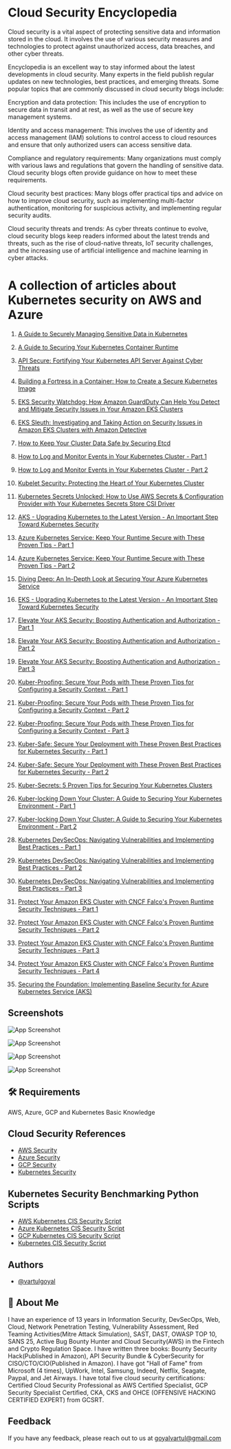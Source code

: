 # Cloud Security Encyclopedia

Cloud security is a vital aspect of protecting sensitive data and information stored in the cloud. It involves the use of various security measures and technologies to protect against unauthorized access, data breaches, and other cyber threats.

Encyclopedia is an excellent way to stay informed about the latest developments in cloud security. Many experts in the field publish regular updates on new technologies, best practices, and emerging threats. Some popular topics that are commonly discussed in cloud security blogs include:

Encryption and data protection: This includes the use of encryption to secure data in transit and at rest, as well as the use of secure key management systems.

Identity and access management: This involves the use of identity and access management (IAM) solutions to control access to cloud resources and ensure that only authorized users can access sensitive data.

Compliance and regulatory requirements: Many organizations must comply with various laws and regulations that govern the handling of sensitive data. Cloud security blogs often provide guidance on how to meet these requirements.

Cloud security best practices: Many blogs offer practical tips and advice on how to improve cloud security, such as implementing multi-factor authentication, monitoring for suspicious activity, and implementing regular security audits.

Cloud security threats and trends: As cyber threats continue to evolve, cloud security blogs keep readers informed about the latest trends and threats, such as the rise of cloud-native threats, IoT security challenges, and the increasing use of artificial intelligence and machine learning in cyber attacks.             


# A collection of articles about Kubernetes security on AWS and Azure


1. [A Guide to Securely Managing Sensitive Data in Kubernetes](https://github.com/rrsingh8282/Cloud-Security-Encyclopedia/blob/main/A%20Guide%20to%20Securely%20Managing%20Sensitive%20Data%20in%20Kubernetes.md)

2. [A Guide to Securing Your Kubernetes Container Runtime](https://github.com/rrsingh8282/Cloud-Security-Encyclopedia/blob/main/A%20Guide%20to%20Securing%20Your%20Kubernetes%20Container%20Runtime.md)

3. [API Secure: Fortifying Your Kubernetes API Server Against Cyber Threats](https://github.com/rrsingh8282/Cloud-Security-Encyclopedia/blob/main/API%20Secure:%20Fortifying%20Your%20Kubernetes%20API%20Server%20Against%20Cyber%20Threats.md)

4. [Building a Fortress in a Container: How to Create a Secure Kubernetes Image](https://github.com/rrsingh8282/Cloud-Security-Encyclopedia/blob/main/Building%20a%20Fortress%20in%20a%20Container:%20How%20to%20Create%20a%20Secure%20Kubernetes%20Image.md)

5. [EKS Security Watchdog: How Amazon GuardDuty Can Help You Detect and Mitigate Security Issues in Your Amazon EKS Clusters](https://github.com/rrsingh8282/Cloud-Security-Encyclopedia/blob/main/EKS%20Security%20Watchdog:%20How%20Amazon%20GuardDuty%20Can%20Help%20You%20Detect%20and%20Mitigate%20Security%20Issues%20in%20Your%20Amazon%20EKS%20Clusters.md)

6. [EKS Sleuth: Investigating and Taking Action on Security Issues in Amazon EKS Clusters with Amazon Detective
](https://github.com/rrsingh8282/Cloud-Security-Encyclopedia/blob/main/EKS%20Sleuth:%20Investigating%20and%20Taking%20Action%20on%20Security%20Issues%20in%20Amazon%20EKS%20Clusters%20with%20Amazon%20Detective.md)

7. [How to Keep Your Cluster Data Safe by Securing Etcd](https://github.com/rrsingh8282/Cloud-Security-Encyclopedia/blob/main/How%20to%20Keep%20Your%20Cluster%20Data%20Safe%20by%20Securing%20Etcd.md)

8. [How to Log and Monitor Events in Your Kubernetes Cluster - Part 1](https://github.com/rrsingh8282/Cloud-Security-Encyclopedia/blob/main/How%20to%20Log%20and%20Monitor%20Events%20in%20Your%20Kubernetes%20Cluster%20-%20Part%201.md)

9. [How to Log and Monitor Events in Your Kubernetes Cluster - Part 2](https://github.com/rrsingh8282/Cloud-Security-Encyclopedia/blob/main/How%20to%20Log%20and%20Monitor%20Events%20in%20Your%20Kubernetes%20Cluster%20-%20Part%202.md)

10. [Kubelet Security: Protecting the Heart of Your Kubernetes Cluster](https://github.com/rrsingh8282/Cloud-Security-Encyclopedia/blob/main/Kubelet%20Security:%20Protecting%20the%20Heart%20of%20Your%20Kubernetes%20Cluster%20.md)

11. [Kubernetes Secrets Unlocked: How to Use AWS Secrets & Configuration Provider with Your Kubernetes Secrets Store CSI Driver](https://github.com/rrsingh8282/Cloud-Security-Encyclopedia/blob/main/Kubernetes%20Secrets%20Unlocked:%20How%20to%20Use%20AWS%20Secrets%20%26%20Configuration%20Provider%20with%20Your%20Kubernetes%20Secrets%20Store%20CSI%20Driver.md)

12. [AKS - Upgrading Kubernetes to the Latest Version - An Important Step Toward Kubernetes Security](https://github.com/rrsingh8282/Cloud-Security-Encyclopedia/blob/main/AKS%20-%20Upgrading%20Kubernetes%20to%20the%20Latest%20Version%20-%20An%20Important%20Step%20Toward%20Kubernetes%20Security.md)

13. [Azure Kubernetes Service: Keep Your Runtime Secure with These Proven Tips - Part 1](https://github.com/rrsingh8282/Cloud-Security-Encyclopedia/blob/main/Azure%20Kubernetes%20Service:%20Keep%20Your%20Runtime%20Secure%20with%20These%20Proven%20Tips%20-%20Part%201.md)

14. [Azure Kubernetes Service: Keep Your Runtime Secure with These Proven Tips - Part 2](https://github.com/rrsingh8282/Cloud-Security-Encyclopedia/blob/main/Azure%20Kubernetes%20Service:%20Keep%20Your%20Runtime%20Secure%20with%20These%20Proven%20Tips%20-%20Part%202.md)

15. [Diving Deep: An In-Depth Look at Securing Your Azure Kubernetes Service](https://github.com/rrsingh8282/Cloud-Security-Encyclopedia/blob/main/Diving%20Deep:%20An%20In-Depth%20Look%20at%20Securing%20Your%20Azure%20Kubernetes%20Service.md)

16. [EKS - Upgrading Kubernetes to the Latest Version - An Important Step Toward Kubernetes Security](https://github.com/rrsingh8282/Cloud-Security-Encyclopedia/blob/main/EKS%20-%20Upgrading%20Kubernetes%20to%20the%20Latest%20Version%20-%20An%20Important%20Step%20Toward%20Kubernetes%20Security.md)

17. [Elevate Your AKS Security: Boosting Authentication and Authorization - Part 1](https://github.com/rrsingh8282/Cloud-Security-Encyclopedia/blob/main/Elevate%20Your%20AKS%20Security:%20Boosting%20Authentication%20and%20Authorization%20-%20Part%201.md)

18. [Elevate Your AKS Security: Boosting Authentication and Authorization - Part 2](https://github.com/rrsingh8282/Cloud-Security-Encyclopedia/blob/main/Elevate%20Your%20AKS%20Security:%20Boosting%20Authentication%20and%20Authorization%20-%20Part%202.md)

19. [Elevate Your AKS Security: Boosting Authentication and Authorization - Part 3](https://github.com/rrsingh8282/Cloud-Security-Encyclopedia/blob/main/Elevate%20Your%20AKS%20Security:%20Boosting%20Authentication%20and%20Authorization%20-%20Part%203.md)

20. [Kuber-Proofing: Secure Your Pods with These Proven Tips for Configuring a Security Context - Part 1](https://github.com/rrsingh8282/Cloud-Security-Encyclopedia/blob/main/Kuber-Proofing:%20Secure%20Your%20Pods%20with%20These%20Proven%20Tips%20for%20Configuring%20a%20Security%20Context%20-%20Part%201.md)

21. [Kuber-Proofing: Secure Your Pods with These Proven Tips for Configuring a Security Context - Part 2](https://github.com/rrsingh8282/Cloud-Security-Encyclopedia/blob/main/Kuber-Proofing:%20Secure%20Your%20Pods%20with%20These%20Proven%20Tips%20for%20Configuring%20a%20Security%20Context%20-%20Part%202.md)

22. [Kuber-Proofing: Secure Your Pods with These Proven Tips for Configuring a Security Context - Part 3](https://github.com/rrsingh8282/Cloud-Security-Encyclopedia/blob/main/Kuber-Proofing:%20Secure%20Your%20Pods%20with%20These%20Proven%20Tips%20for%20Configuring%20a%20Security%20Context%20-%20Part%203.md)

23. [Kuber-Safe: Secure Your Deployment with These Proven Best Practices for Kubernetes Security - Part 1](https://github.com/rrsingh8282/Cloud-Security-Encyclopedia/blob/main/Kuber-Safe:%20Secure%20Your%20Deployment%20with%20These%20Proven%20Best%20Practices%20for%20Kubernetes%20Security%20-%20Part%201.md)

24. [Kuber-Safe: Secure Your Deployment with These Proven Best Practices for Kubernetes Security - Part 2](https://github.com/rrsingh8282/Cloud-Security-Encyclopedia/blob/main/Kuber-Safe:%20Secure%20Your%20Deployment%20with%20These%20Proven%20Best%20Practices%20for%20Kubernetes%20Security%20-%20Part%202.md)

25. [Kuber-Secrets: 5 Proven Tips for Securing Your Kubernetes Clusters](https://github.com/rrsingh8282/Cloud-Security-Encyclopedia/blob/main/Kuber-Secrets:%205%20Proven%20Tips%20for%20Securing%20Your%20Kubernetes%20Clusters.md)

26. [Kuber-locking Down Your Cluster: A Guide to Securing Your Kubernetes Environment - Part 1](https://github.com/rrsingh8282/Cloud-Security-Encyclopedia/blob/main/Kuber-locking%20Down%20Your%20Cluster:%20A%20Guide%20to%20Securing%20Your%20Kubernetes%20Environment%20-%20Part%201.md)

27. [Kuber-locking Down Your Cluster: A Guide to Securing Your Kubernetes Environment - Part 2](https://github.com/rrsingh8282/Cloud-Security-Encyclopedia/blob/main/Kuber-locking%20Down%20Your%20Cluster:%20A%20Guide%20to%20Securing%20Your%20Kubernetes%20Environment%20-%20Part%202.md)

28. [Kubernetes DevSecOps: Navigating Vulnerabilities and Implementing Best Practices - Part 1](https://github.com/rrsingh8282/Cloud-Security-Encyclopedia/blob/main/Kubernetes%20DevSecOps:%20Navigating%20Vulnerabilities%20and%20Implementing%20Best%20Practices%20-%20Part%201.md)

29. [Kubernetes DevSecOps: Navigating Vulnerabilities and Implementing Best Practices - Part 2](https://github.com/rrsingh8282/Cloud-Security-Encyclopedia/blob/main/Kubernetes%20DevSecOps:%20Navigating%20Vulnerabilities%20and%20Implementing%20Best%20Practices%20-%20Part%202.md)

30. [Kubernetes DevSecOps: Navigating Vulnerabilities and Implementing Best Practices - Part 3](https://github.com/rrsingh8282/Cloud-Security-Encyclopedia/blob/main/Kubernetes%20DevSecOps:%20Navigating%20Vulnerabilities%20and%20Implementing%20Best%20Practices%20-%20Part%203.md)

31. [Protect Your Amazon EKS Cluster with CNCF Falco's Proven Runtime Security Techniques - Part 1](https://github.com/rrsingh8282/Cloud-Security-Encyclopedia/blob/main/Protect%20Your%20Amazon%20EKS%20Cluster%20with%20CNCF%20Falco's%20Proven%20Runtime%20Security%20Techniques%20-%20Part%201.md)

32. [Protect Your Amazon EKS Cluster with CNCF Falco's Proven Runtime Security Techniques - Part 2](https://github.com/rrsingh8282/Cloud-Security-Encyclopedia/blob/main/Protect%20Your%20Amazon%20EKS%20Cluster%20with%20CNCF%20Falco's%20Proven%20Runtime%20Security%20Techniques%20-%20Part%202.md)

33. [Protect Your Amazon EKS Cluster with CNCF Falco's Proven Runtime Security Techniques - Part 3](https://github.com/rrsingh8282/Cloud-Security-Encyclopedia/blob/main/Protect%20Your%20Amazon%20EKS%20Cluster%20with%20CNCF%20Falco's%20Proven%20Runtime%20Security%20Techniques%20-%20Part%203.md)

34. [Protect Your Amazon EKS Cluster with CNCF Falco's Proven Runtime Security Techniques - Part 4](https://github.com/rrsingh8282/Cloud-Security-Encyclopedia/blob/main/Protect%20Your%20Amazon%20EKS%20Cluster%20with%20CNCF%20Falco's%20Proven%20Runtime%20Security%20Techniques%20-%20Part%204.md)

35. [Securing the Foundation: Implementing Baseline Security for Azure Kubernetes Service (AKS)](https://github.com/rrsingh8282/Cloud-Security-Encyclopedia/blob/main/Securing%20the%20Foundation:%20Implementing%20Baseline%20Security%20for%20Azure%20Kubernetes%20Service%20(AKS).md)

## Screenshots

![App Screenshot](https://d2908q01vomqb2.cloudfront.net/da4b9237bacccdf19c0760cab7aec4a8359010b0/2019/03/11/aws-security-services-purpose.png)

![App Screenshot](https://user-images.githubusercontent.com/56096409/118192016-5ab5ec80-b3fa-11eb-89e0-39e7803756bc.jpg)

![App Screenshot](https://learn.microsoft.com/en-us/azure/governance/blueprints/media/azure-security-benchmark-foundation/architecture.png)

![App Screenshot](https://cheatsheetseries.owasp.org/assets/Kubernetes_Architecture.png)


## 🛠 Requirements 
AWS, Azure, GCP and Kubernetes Basic Knowledge


## Cloud Security References

 - [AWS Security](https://aws.amazon.com/security/)
 - [Azure Security](https://azure.microsoft.com/en-in/explore/security/)
 - [GCP Security](https://cloud.google.com/security)
  - [Kubernetes Security](https://kubernetes.io/docs/concepts/security/)


## Kubernetes Security Benchmarking Python Scripts

 - [AWS Kubernetes CIS Security Script](https://github.com/goyalvartul/code/blob/main/AWS-CIS-Kubernetes-Python-Script.py)
 - [Azure Kubernetes CIS Security Script](https://github.com/goyalvartul/code/blob/main/Azure-CIS-Kubernetes-Python-Script.py)
 - [GCP Kubernetes CIS Security Script](https://github.com/goyalvartul/code/blob/main/GCP-CIS_Kubernetes-Python-Script.py)
  - [Kubernetes CIS Security Script](https://github.com/goyalvartul/code/blob/main/CIS_Kubernetes-Python-Script.py)


## Authors

- [@vartulgoyal](https://www.linkedin.com/in/vartul-goyal/)

## 🚀 About Me
I have an experience of 13 years in Information Security, DevSecOps, Web, Cloud, Network Penetration Testing, Vulnerability Assessment, Red Teaming Activities(Mitre Attack Simulation), SAST, DAST,  OWASP TOP 10, SANS 25, Active Bug Bounty Hunter and Cloud Security(AWS) in the Fintech and Crypto Regulation Space. I have written three books: Bounty Security Hack(Published in Amazon), API Security Bundle & CyberSecurity for CISO/CTO/CIO(Published in Amazon). I have got "Hall of Fame" from Microsoft (4 times), UpWork, Intel, Samsung, Indeed, Netflix, Seagate, Paypal, and Jet Airways. I have total five cloud security certifications: Certified Cloud Security Professional as AWS Certified Specialist, GCP Security Specialist Certified, CKA, CKS and OHCE (OFFENSIVE HACKING CERTIFIED EXPERT) from GCSRT.


## Feedback

If you have any feedback, please reach out to us at goyalvartul@gmail.com
